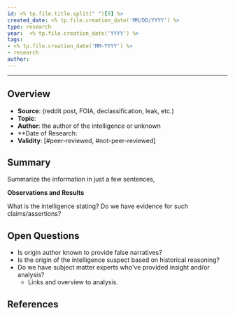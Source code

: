 ```yaml
---
id: <% tp.file.title.split(" ")[0] %>
created_date: <% tp.file.creation_date('MM/DD/YYYY') %>
type: research
year:  <% tp.file.creation_date('YYYY') %>
tags:
- <% tp.file.creation_date('MM-YYYY') %>
- research
author:
---
```


----

## Overview

- **Source**: (reddit post, FOIA, declassification, leak, etc.)
- **Topic**:
- **Author**: the author of the intelligence or unknown
- **Date of Research:
- **Validity**: [#peer-reviewed, #not-peer-reviewed]

## Summary

Summarize the information in just a few sentences,

**Observations and Results**

What is the intelligence stating? Do we have evidence for such claims/assertions? 

## Open Questions

- Is origin author known to provide false narratives? 
- Is the origin of the intelligence suspect based on historical reasoning?
- Do we have subject matter experts who've provided insight and/or analysis?
	- Links and overview to analysis.

## References

